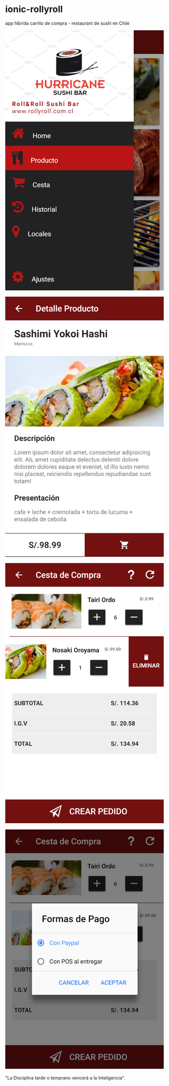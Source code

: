# ionic-rollyroll
app híbrida carrito de compra - restaurant de sushi en Chile

![Alt text](src/assets/readme/principal.png?raw=true "Title")
<br>
<br>
![Alt text](src/assets/readme/detalle.png?raw=true "Title")
<br>
<br>
![Alt text](src/assets/readme/cesta_de_compra.png?raw=true "Title")
<br>
<br>
![Alt text](src/assets/readme/formas_de_pago.png?raw=true "Title")
<br>
<br>
"La Disciplina tarde o temprano vencerá a la Inteligencia".